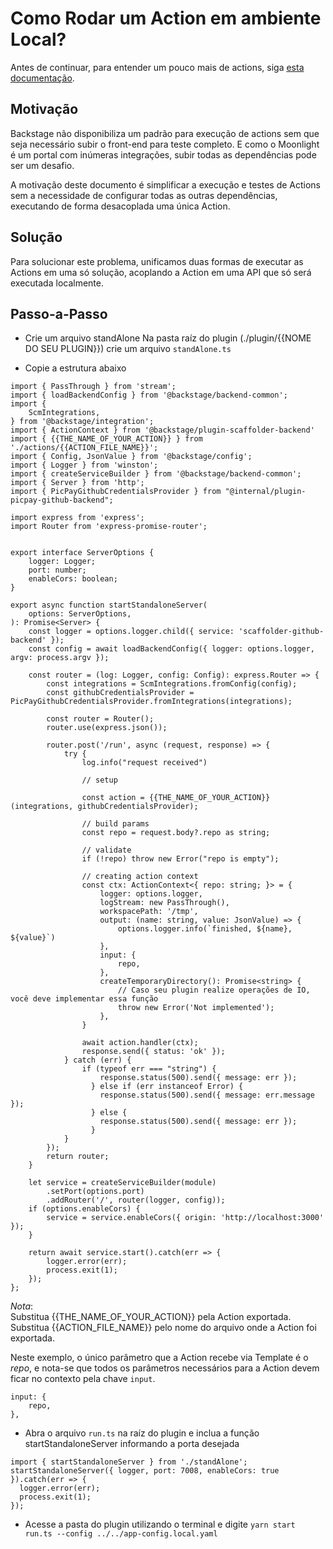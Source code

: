 # Como Rodar um Action em ambiente Local?

Antes de continuar, para entender um pouco mais de actions, siga [esta documentação](https://backstage.io/docs/features/software-templates/writing-custom-actions).

## Motivação

Backstage não disponibiliza um padrão para execução de actions sem que seja necessário subir o front-end para teste completo. E como o Moonlight é um portal com inúmeras integrações, subir todas as dependências pode ser um desafio.

A motivação deste documento é simplificar a execução e testes de Actions sem a necessidade de configurar todas as outras dependências, executando de forma desacoplada uma única Action.

## Solução

Para solucionar este problema, unificamos duas formas de executar as Actions em uma só solução, acoplando a Action em uma API que só será executada localmente.

## Passo-a-Passo

- Crie um arquivo standAlone
  Na pasta raíz do plugin (./plugin/{{NOME DO SEU PLUGIN}}) crie um arquivo `standAlone.ts`

- Copie a estrutura abaixo

```
import { PassThrough } from 'stream';
import { loadBackendConfig } from '@backstage/backend-common';
import {
    ScmIntegrations,
} from '@backstage/integration';
import { ActionContext } from '@backstage/plugin-scaffolder-backend'
import { {{THE_NAME_OF_YOUR_ACTION}} } from './actions/{{ACTION_FILE_NAME}}';
import { Config, JsonValue } from '@backstage/config';
import { Logger } from 'winston';
import { createServiceBuilder } from '@backstage/backend-common';
import { Server } from 'http';
import { PicPayGithubCredentialsProvider } from "@internal/plugin-picpay-github-backend";

import express from 'express';
import Router from 'express-promise-router';


export interface ServerOptions {
    logger: Logger;
    port: number;
    enableCors: boolean;
}

export async function startStandaloneServer(
    options: ServerOptions,
): Promise<Server> {
    const logger = options.logger.child({ service: 'scaffolder-github-backend' });
    const config = await loadBackendConfig({ logger: options.logger, argv: process.argv });

    const router = (log: Logger, config: Config): express.Router => {
        const integrations = ScmIntegrations.fromConfig(config);
        const githubCredentialsProvider = PicPayGithubCredentialsProvider.fromIntegrations(integrations);

        const router = Router();
        router.use(express.json());

        router.post('/run', async (request, response) => {
            try {
                log.info("request received")

                // setup

                const action = {{THE_NAME_OF_YOUR_ACTION}}(integrations, githubCredentialsProvider);

                // build params
                const repo = request.body?.repo as string;

                // validate
                if (!repo) throw new Error("repo is empty");

                // creating action context
                const ctx: ActionContext<{ repo: string; }> = {
                    logger: options.logger,
                    logStream: new PassThrough(),
                    workspacePath: '/tmp',
                    output: (name: string, value: JsonValue) => {
                        options.logger.info(`finished, ${name}, ${value}`)
                    },
                    input: {
                        repo,
                    },
                    createTemporaryDirectory(): Promise<string> {
                        // Caso seu plugin realize operações de IO, você deve implementar essa função
                        throw new Error('Not implemented');
                    },
                }

                await action.handler(ctx);
                response.send({ status: 'ok' });
            } catch (err) {
                if (typeof err === "string") {
                    response.status(500).send({ message: err });
                  } else if (err instanceof Error) {
                    response.status(500).send({ message: err.message });
                  } else {
                    response.status(500).send({ message: err });
                  }
            }
        });
        return router;
    }

    let service = createServiceBuilder(module)
        .setPort(options.port)
        .addRouter('/', router(logger, config));
    if (options.enableCors) {
        service = service.enableCors({ origin: 'http://localhost:3000' });
    }

    return await service.start().catch(err => {
        logger.error(err);
        process.exit(1);
    });
};
```

_Nota_:\
Substitua {{THE_NAME_OF_YOUR_ACTION}} pela Action exportada.
Substitua {{ACTION_FILE_NAME}} pelo nome do arquivo onde a Action foi exportada.

Neste exemplo, o único parâmetro que a Action recebe via Template é o _repo_, e nota-se que todos os parâmetros necessários para a Action devem ficar no contexto pela chave `input`.

```
input: {
    repo,
},
```

- Abra o arquivo `run.ts` na raíz do plugin e inclua a função startStandaloneServer informando a porta desejada

```
import { startStandaloneServer } from './standAlone';
startStandaloneServer({ logger, port: 7008, enableCors: true }).catch(err => {
  logger.error(err);
  process.exit(1);
});
```

- Acesse a pasta do plugin utilizando o terminal e digite
  `yarn start run.ts --config ../../app-config.local.yaml`
